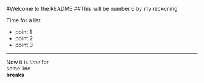 #Welcome to the README
##This will be number 6 by my reckoning

Time for a list

* point 1
* point 2
* point 3

***

Now it is *time* for  
some line  
**breaks**